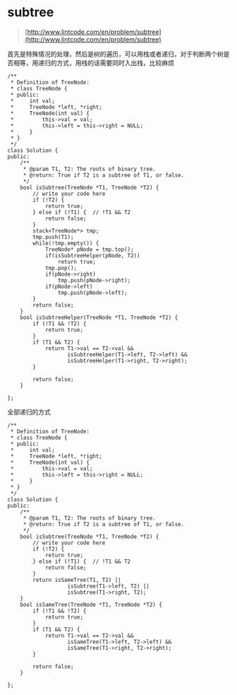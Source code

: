 # subtree
>  [http://www.lintcode.com/en/problem/subtree](http://www.lintcode.com/en/problem/subtree)

首先是特殊情况的处理，然后是树的遍历，可以用栈或者递归，对于判断两个树是否相等，用递归的方式，用栈的话需要同时入出栈，比较麻烦


    /**
     * Definition of TreeNode:
     * class TreeNode {
     * public:
     *     int val;
     *     TreeNode *left, *right;
     *     TreeNode(int val) {
     *         this->val = val;
     *         this->left = this->right = NULL;
     *     }
     * }
     */
    class Solution {
    public:
        /**
         * @param T1, T2: The roots of binary tree.
         * @return: True if T2 is a subtree of T1, or false.
         */
        bool isSubtree(TreeNode *T1, TreeNode *T2) {
            // write your code here
            if (!T2) {
                return true;
            } else if (!T1) {  // !T1 && T2
                return false;
            }
            stack<TreeNode*> tmp;
            tmp.push(T1);
            while(!tmp.empty()) {
                TreeNode* pNode = tmp.top();
                if(isSubtreeHelper(pNode, T2))
                    return true;
                tmp.pop();
                if(pNode->right)
                    tmp.push(pNode->right);
                if(pNode->left)
                    tmp.push(pNode->left);
            }
            return false;
        }
        bool isSubtreeHelper(TreeNode *T1, TreeNode *T2) {
            if (!T1 && !T2) {
                return true;
            }
            if (T1 && T2) {
                return T1->val == T2->val &&
                       isSubtreeHelper(T1->left, T2->left) &&
                       isSubtreeHelper(T1->right, T2->right);
            }

            return false;
        }

    };

全部递归的方式

    /**
     * Definition of TreeNode:
     * class TreeNode {
     * public:
     *     int val;
     *     TreeNode *left, *right;
     *     TreeNode(int val) {
     *         this->val = val;
     *         this->left = this->right = NULL;
     *     }
     * }
     */
    class Solution {
    public:
        /**
         * @param T1, T2: The roots of binary tree.
         * @return: True if T2 is a subtree of T1, or false.
         */
        bool isSubtree(TreeNode *T1, TreeNode *T2) {
            // write your code here
            if (!T2) {
                return true;
            } else if (!T1) {  // !T1 && T2
                return false;
            }
            return isSameTree(T1, T2) ||
                       isSubtree(T1->left, T2) ||
                       isSubtree(T1->right, T2);
        }
        bool isSameTree(TreeNode *T1, TreeNode *T2) {
            if (!T1 && !T2) {
                return true;
            }
            if (T1 && T2) {
                return T1->val == T2->val &&
                       isSameTree(T1->left, T2->left) &&
                       isSameTree(T1->right, T2->right);
            }

            return false;
        }

    };

